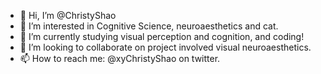 - 👋 Hi, I’m @ChristyShao
- 👀 I’m interested in Cognitive Science, neuroaesthetics and cat.
- 🌱 I’m currently studying visual perception and cognition, and coding!
- 💞️ I’m looking to collaborate on project involved visual neuroaesthetics.
- 📫 How to reach me: @xyChristyShao on twitter.

<!---
ChristyShao/ChristyShao is a ✨ special ✨ repository because its `README.md` (this file) appears on your GitHub profile.
You can click the Preview link to take a look at your changes.
--->
